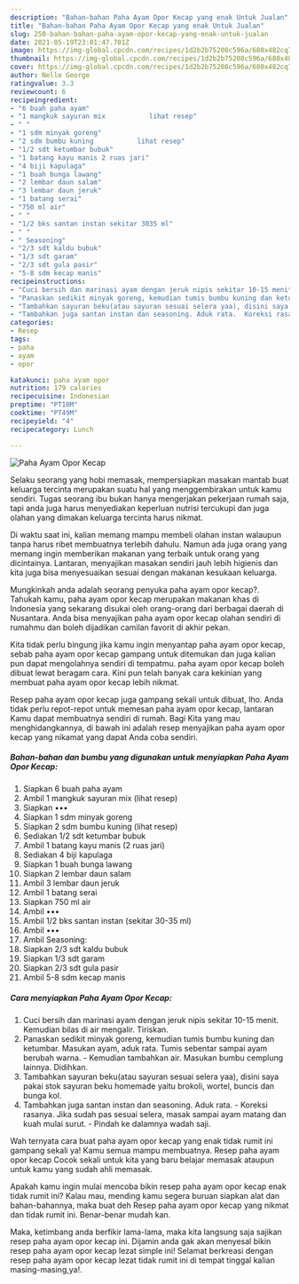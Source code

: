 ```yaml
---
description: "Bahan-bahan Paha Ayam Opor Kecap yang enak Untuk Jualan"
title: "Bahan-bahan Paha Ayam Opor Kecap yang enak Untuk Jualan"
slug: 250-bahan-bahan-paha-ayam-opor-kecap-yang-enak-untuk-jualan
date: 2021-05-19T23:01:47.701Z
image: https://img-global.cpcdn.com/recipes/1d2b2b75208c596a/680x482cq70/paha-ayam-opor-kecap-foto-resep-utama.jpg
thumbnail: https://img-global.cpcdn.com/recipes/1d2b2b75208c596a/680x482cq70/paha-ayam-opor-kecap-foto-resep-utama.jpg
cover: https://img-global.cpcdn.com/recipes/1d2b2b75208c596a/680x482cq70/paha-ayam-opor-kecap-foto-resep-utama.jpg
author: Nelle George
ratingvalue: 3.3
reviewcount: 6
recipeingredient:
- "6 buah paha ayam"
- "1 mangkuk sayuran mix           lihat resep"
- " "
- "1 sdm minyak goreng"
- "2 sdm bumbu kuning           lihat resep"
- "1/2 sdt ketumbar bubuk"
- "1 batang kayu manis 2 ruas jari"
- "4 biji kapulaga"
- "1 buah bunga lawang"
- "2 lembar daun salam"
- "3 lembar daun jeruk"
- "1 batang serai"
- "750 ml air"
- " "
- "1/2 bks santan instan sekitar 3035 ml"
- " "
- " Seasoning"
- "2/3 sdt kaldu bubuk"
- "1/3 sdt garam"
- "2/3 sdt gula pasir"
- "5-8 sdm kecap manis"
recipeinstructions:
- "Cuci bersih dan marinasi ayam dengan jeruk nipis sekitar 10-15 menit. Kemudian bilas di air mengalir. Tiriskan."
- "Panaskan sedikit minyak goreng, kemudian tumis bumbu kuning dan ketumbar. Masukan ayam, aduk rata. Tumis sebentar sampai ayam berubah warna.  Kemudian tambahkan air. Masukan bumbu cemplung lainnya. Didihkan."
- "Tambahkan sayuran beku(atau sayuran sesuai selera yaa), disini saya pakai stok sayuran beku homemade yaitu brokoli, wortel, buncis dan bunga kol."
- "Tambahkan juga santan instan dan seasoning. Aduk rata.  Koreksi rasanya. Jika sudah pas sesuai selera, masak sampai ayam matang dan kuah mulai surut.  Pindah ke dalamnya wadah saji."
categories:
- Resep
tags:
- paha
- ayam
- opor

katakunci: paha ayam opor 
nutrition: 179 calories
recipecuisine: Indonesian
preptime: "PT10M"
cooktime: "PT49M"
recipeyield: "4"
recipecategory: Lunch

---
```



![Paha Ayam Opor Kecap](https://img-global.cpcdn.com/recipes/1d2b2b75208c596a/680x482cq70/paha-ayam-opor-kecap-foto-resep-utama.jpg)

Selaku seorang yang hobi memasak, mempersiapkan masakan mantab buat keluarga tercinta merupakan suatu hal yang menggembirakan untuk kamu sendiri. Tugas seorang ibu bukan hanya mengerjakan pekerjaan rumah saja, tapi anda juga harus menyediakan keperluan nutrisi tercukupi dan juga olahan yang dimakan keluarga tercinta harus nikmat.

Di waktu  saat ini, kalian memang mampu membeli olahan instan walaupun tanpa harus ribet membuatnya terlebih dahulu. Namun ada juga orang yang memang ingin memberikan makanan yang terbaik untuk orang yang dicintainya. Lantaran, menyajikan masakan sendiri jauh lebih higienis dan kita juga bisa menyesuaikan sesuai dengan makanan kesukaan keluarga. 



Mungkinkah anda adalah seorang penyuka paha ayam opor kecap?. Tahukah kamu, paha ayam opor kecap merupakan makanan khas di Indonesia yang sekarang disukai oleh orang-orang dari berbagai daerah di Nusantara. Anda bisa menyajikan paha ayam opor kecap olahan sendiri di rumahmu dan boleh dijadikan camilan favorit di akhir pekan.

Kita tidak perlu bingung jika kamu ingin menyantap paha ayam opor kecap, sebab paha ayam opor kecap gampang untuk ditemukan dan juga kalian pun dapat mengolahnya sendiri di tempatmu. paha ayam opor kecap boleh dibuat lewat beragam cara. Kini pun telah banyak cara kekinian yang membuat paha ayam opor kecap lebih nikmat.

Resep paha ayam opor kecap juga gampang sekali untuk dibuat, lho. Anda tidak perlu repot-repot untuk memesan paha ayam opor kecap, lantaran Kamu dapat membuatnya sendiri di rumah. Bagi Kita yang mau menghidangkannya, di bawah ini adalah resep menyajikan paha ayam opor kecap yang nikamat yang dapat Anda coba sendiri.

<!--inarticleads1-->

##### Bahan-bahan dan bumbu yang digunakan untuk menyiapkan Paha Ayam Opor Kecap:

1. Siapkan 6 buah paha ayam
1. Ambil 1 mangkuk sayuran mix           (lihat resep)
1. Siapkan  •••
1. Siapkan 1 sdm minyak goreng
1. Siapkan 2 sdm bumbu kuning           (lihat resep)
1. Sediakan 1/2 sdt ketumbar bubuk
1. Ambil 1 batang kayu manis (2 ruas jari)
1. Sediakan 4 biji kapulaga
1. Siapkan 1 buah bunga lawang
1. Siapkan 2 lembar daun salam
1. Ambil 3 lembar daun jeruk
1. Ambil 1 batang serai
1. Siapkan 750 ml air
1. Ambil  •••
1. Ambil 1/2 bks santan instan (sekitar 30-35 ml)
1. Ambil  •••
1. Ambil  Seasoning:
1. Siapkan 2/3 sdt kaldu bubuk
1. Siapkan 1/3 sdt garam
1. Siapkan 2/3 sdt gula pasir
1. Ambil 5-8 sdm kecap manis




<!--inarticleads2-->

##### Cara menyiapkan Paha Ayam Opor Kecap:

1. Cuci bersih dan marinasi ayam dengan jeruk nipis sekitar 10-15 menit. Kemudian bilas di air mengalir. Tiriskan.
1. Panaskan sedikit minyak goreng, kemudian tumis bumbu kuning dan ketumbar. Masukan ayam, aduk rata. Tumis sebentar sampai ayam berubah warna.  - Kemudian tambahkan air. Masukan bumbu cemplung lainnya. Didihkan.
1. Tambahkan sayuran beku(atau sayuran sesuai selera yaa), disini saya pakai stok sayuran beku homemade yaitu brokoli, wortel, buncis dan bunga kol.
1. Tambahkan juga santan instan dan seasoning. Aduk rata.  - Koreksi rasanya. Jika sudah pas sesuai selera, masak sampai ayam matang dan kuah mulai surut.  - Pindah ke dalamnya wadah saji.




Wah ternyata cara buat paha ayam opor kecap yang enak tidak rumit ini gampang sekali ya! Kamu semua mampu membuatnya. Resep paha ayam opor kecap Cocok sekali untuk kita yang baru belajar memasak ataupun untuk kamu yang sudah ahli memasak.

Apakah kamu ingin mulai mencoba bikin resep paha ayam opor kecap enak tidak rumit ini? Kalau mau, mending kamu segera buruan siapkan alat dan bahan-bahannya, maka buat deh Resep paha ayam opor kecap yang nikmat dan tidak rumit ini. Benar-benar mudah kan. 

Maka, ketimbang anda berfikir lama-lama, maka kita langsung saja sajikan resep paha ayam opor kecap ini. Dijamin anda gak akan menyesal bikin resep paha ayam opor kecap lezat simple ini! Selamat berkreasi dengan resep paha ayam opor kecap lezat tidak rumit ini di tempat tinggal kalian masing-masing,ya!.

